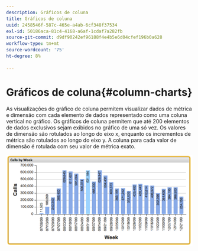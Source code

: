 ```yaml
---
description: Gráficos de coluna
title: Gráficos de coluna
uuid: 2458546f-587c-465e-a4ab-6cf348f37534
exl-id: 50186aca-81c4-4168-a6af-1cdaf7a282fb
source-git-commit: d9df90242ef96188f4e4b5e6d04cfef196b0a628
workflow-type: tm+mt
source-wordcount: '75'
ht-degree: 8%

---
```


# Gráficos de coluna{#column-charts}

As visualizações do gráfico de coluna permitem visualizar dados de métrica e dimensão com cada elemento de dados representado como uma coluna vertical no gráfico. Os gráficos de coluna permitem que até 200 elementos de dados exclusivos sejam exibidos no gráfico de uma só vez. Os valores de dimensão são rotulados ao longo do eixo x, enquanto os incrementos de métrica são rotulados ao longo do eixo y. A coluna para cada valor de dimensão é rotulada com seu valor de métrica exato.

![](assets/column1.png)
